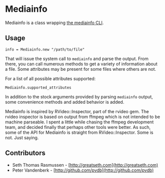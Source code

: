 # Mediainfo

Mediainfo is a class wrapping [the mediainfo CLI](http://mediainfo.sourceforge.net).

## Usage
  
    info = Mediainfo.new "/path/to/file"
  
That will issue the system call to `mediainfo` and parse the output. 
From there, you can call numerous methods to get a variety of information 
about a file. Some attributes may be present for some files where others 
are not.

For a list of all possible attributes supported:
  
    Mediainfo.supported_attributes
  
In addition to the stock arguments provided by parsing `mediainfo` output, 
some convenience methods and added behavior is added.

Mediainfo is inspired by RVideo::Inspector, part of the rvideo gem. 
The rvideo inspector is based on output from ffmpeg which is not 
intended to be machine parseable. I spent a little while chasing 
the ffmpeg development team, and decided finally that perhaps other 
tools were better. As such, some of the API for Mediainfo is straight 
from RVideo::Inspector. Some is not. Just saying.

## Contributors

* Seth Thomas Rasmussen - [http://greatseth.com](http://greatseth.com)
* Peter Vandenberk - [http://github.com/pvdb](http://github.com/pvdb)
